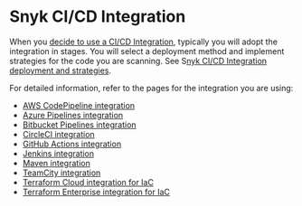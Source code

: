 # Snyk CI/CD Integration

When you [decide to use a CI/CD Integration,](../git-repository-and-ci-cd-integrations-comparisons.md) typically you will adopt the integration in stages. You will select a deployment method and implement strategies for the code you are scanning. See S[nyk CI/CD Integration deployment and strategies](snyk-ci-cd-integration-deployment-and-strategies/).

For detailed information, refer to the pages for the integration you are using:

* [AWS CodePipeline integration](aws-codepipeline-integration/)
* [Azure Pipelines integration](azure-pipelines-integration/)
* [Bitbucket Pipelines integration](bitbucket-pipelines-integration-overview/)
* [CircleCI integration](circleci-integration-overview.md)
* [GitHub Actions integration](github-actions-integration.md)
* [Jenkins integration](jenkins-integration-overview.md)
* [Maven integration](maven-plugin-integration.md)
* [TeamCity integration](teamcity-integration-overview/)
* [Terraform Cloud integration for IaC](integrating-snyk-with-terraform-cloud/)
* [Terraform Enterprise integration for IaC](integrating-snyk-with-terraform-enterprise.md)
